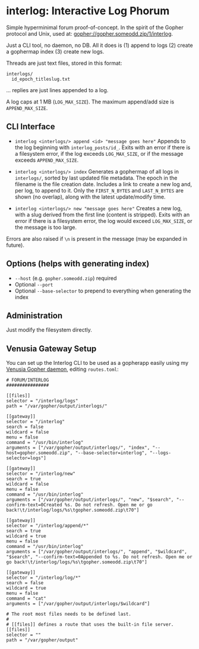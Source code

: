# interlog: Interactive Log Phorum

Simple hyperminimal forum proof-of-concept. In the spirit of the Gopher protocol and Unix, used at: [gopher://gopher.someodd.zip/1/interlog](gopher://gopher.someodd.zip/1/interlog).

Just a CLI tool, no daemon, no DB. All it does is (1) append to logs (2) create a gophermap index (3) create new logs.

Threads are just text files, stored in this format:

```
interlogs/
  id_epoch_titleslug.txt
```

... replies are just lines appended to a log.

A log caps at 1 MB (`LOG_MAX_SIZE`).
The maximum append/add size is `APPEND_MAX_SIZE`.

## CLI Interface

* `interlog <interlogs/> append <id> "message goes here"`
  Appends to the log beginning with `interlog_posts/id_`. Exits with an error if there is a filesystem error, if the log exceeds `LOG_MAX_SIZE`, or if the message exceeds `APPEND_MAX_SIZE`.

* `interlog <interlogs/> index`
  Generates a gophermap of all logs in `interlogs/`, sorted by last updated file metadata. The epoch in the filename is the file creation date.
  Includes a link to create a new log and, per log, to append to it.
  Only the `FIRST_N_BYTES` and `LAST_N_BYTES` are shown (no overlap), along with the latest update/modify time.

* `interlog <interlogs/> new "message goes here"`
  Creates a new log, with a slug derived from the first line (content is stripped). Exits with an error if there is a filesystem error, the log would exceed `LOG_MAX_SIZE`, or the message is too large.

Errors are also raised if `\n` is present in the message (may be expanded in future).

## Options (helps with generating index)

* `--host` (e.g. `gopher.someodd.zip`) required
* Optional `--port`
* Optional `--base-selector` to prepend to everything when generating the index

## Administration

Just modify the filesystem directly.

## Venusia Gateway Setup

You can set up the Interlog CLI to be used as a gopherapp easily using my [Venusia Gopher daemon](https://github.com/someodd/venusia), editing `routes.toml`:

```
# FORUM/INTERLOG
################

[[files]]
selector = "/interlog/logs"
path = "/var/gopher/output/interlogs/"

[[gateway]]
selector = "/interlog"
search = false
wildcard = false
menu = false
command = "/usr/bin/interlog"
arguments = ["/var/gopher/output/interlogs/", "index", "--host=gopher.someodd.zip", "--base-selector=interlog", "--logs-selector=logs"]

[[gateway]]
selector = "/interlog/new"
search = true
wildcard = false
menu = false
command = "/usr/bin/interlog"
arguments = ["/var/gopher/output/interlogs/", "new", "$search", "--confirm-text=0Created %s. Do not refresh. Open me or go back!\t/interlog/logs/%s\tgopher.someodd.zip\t70"]

[[gateway]]
selector = "/interlog/append/*"
search = true
wildcard = true
menu = false
command = "/usr/bin/interlog"
arguments = ["/var/gopher/output/interlogs/", "append", "$wildcard", "$search", "--confirm-text=0Appended to %s. Do not refresh. Open me or go back!\t/interlog/logs/%s\tgopher.someodd.zip\t70"]

[[gateway]]
selector = "/interlog/log/*"
search = false
wildcard = true
menu = false
command = "cat"
arguments = ["/var/gopher/output/interlogs/$wildcard"]

# The root most files needs to be defined last.
#
# [[files]] defines a route that uses the built-in file server.
[[files]]
selector = ""
path = "/var/gopher/output"
```
